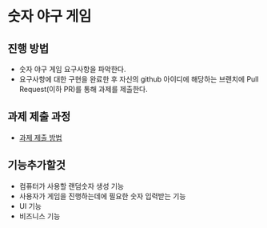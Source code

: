 # 숫자 야구 게임
## 진행 방법
* 숫자 야구 게임 요구사항을 파악한다.
* 요구사항에 대한 구현을 완료한 후 자신의 github 아이디에 해당하는 브랜치에 Pull Request(이하 PR)를 통해 과제를 제출한다.

## 과제 제출 과정
* [과제 제출 방법](https://github.com/next-step/nextstep-docs/tree/master/precourse)
## 기능추가할것
* 컴퓨터가 사용할 랜덤숫자 생성 기능
* 사용자가 게임을 진행하는데에 필요한 숫자 입력받는 기능
* UI 기능
* 비즈니스 기능